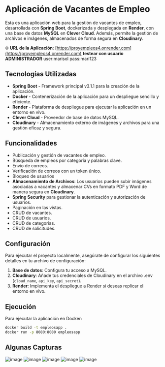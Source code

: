 # Aplicación de Vacantes de Empleo

Esta es una aplicación web para la gestión de vacantes de empleo, desarrollada con **Spring Boot**, dockerizada y desplegada en **Render**, con una base de datos **MySQL** en **Clever Cloud**. Además, permite la gestión de archivos e imágenes, almacenados de forma segura en **Cloudinary**.

🌐 **URL de la Aplicación**: [https://proyempleos4.onrender.com](https://proyempleos4.onrender.com)
**testear con usuario ADMINISTRADOR** user:marisol pass:mari123

## Tecnologías Utilizadas
- **Spring Boot** - Framework principal v3.1.1 para la creación de la aplicación.
- **Docker** - Contenerización de la aplicación para un despliegue sencillo y eficiente.
- **Render** - Plataforma de despliegue para ejecutar la aplicación en un entorno en vivo.
- **Clever Cloud** - Proveedor de base de datos MySQL.
- **Cloudinary** - Almacenamiento externo de imágenes y archivos para una gestión eficaz y segura.

## Funcionalidades
- Publicación y gestión de vacantes de empleo.
- Búsqueda de empleos por categoría y palabras clave.
- Envío de correos.
- Verificación de correos con un token único.
- Bloqueo de usuarios
- **Almacenamiento de Archivos**: Los usuarios pueden subir imágenes asociadas a vacantes y almacenar CVs en formato PDF y Word de manera segura en **Cloudinary**.
- **Spring Security** para gestionar la autenticación y autorización de usuarios.
- Paginación en las vistas.
- CRUD de vacantes.
- CRUD de usuarios.
- CRUD de categorias.
- CRUD de solicitudes.

## Configuración
Para ejecutar el proyecto localmente, asegúrate de configurar los siguientes detalles en tu archivo de configuración:
1. **Base de datos**: Configura tu acceso a MySQL.
2. **Cloudinary**: Añade tus credenciales de Cloudinary en el archivo .env (`cloud_name`, `api_key`, `api_secret`).
3. **Render**: Implementa el despliegue a Render si deseas replicar el entorno en vivo.

## Ejecución
Para ejecutar la aplicación en Docker:
```bash
docker build -t empleosapp .
docker run -p 8080:8080 empleosapp
```
## Algunas Capturas
![image](https://github.com/user-attachments/assets/6b08ab83-d28d-4fe7-bdb6-06c5a2ac9bc5)
![image](https://github.com/user-attachments/assets/09a12ea0-e954-4a5d-af51-7984606e0aa9)
![image](https://github.com/user-attachments/assets/ba08e2b3-3286-42c1-81d1-2a8eda5e4b7e)
![image](https://github.com/user-attachments/assets/14761651-b11b-4be3-89aa-3f9a21441309)
![image](https://github.com/user-attachments/assets/436ae0e1-8e19-49c1-b091-1941f9d5f5fa)





